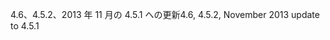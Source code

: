 <span data-ttu-id="2c893-101">4.6、4.5.2、2013 年 11 月の 4.5.1 への更新</span><span class="sxs-lookup"><span data-stu-id="2c893-101">4.6, 4.5.2, November 2013 update to 4.5.1</span></span>